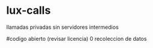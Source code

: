 # lux-calls
llamadas privadas sin servidores intermedios

#codigo abierto (revisar licencia)
0 recoleccion de datos
